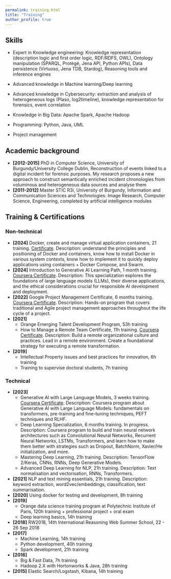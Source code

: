 ```yaml
---
permalink: training.html
title: "Training"
author_profile: true
---
```


## Skills
* Expert in Knowledge engineering: Knowledge representation (description logic and first order logic, RDF/RDFS, OWL), Ontology manipulation (SPARQL, Protégé, Jena API, Python APIs), Data persistence (Virtuoso, Jena TDB, Stardog), Reasoning tools and inference engines
* Advanced knowledge in Machine learning/Deep learning
* Advanced knowledge in Cybersecurity: extraction and analysis of heterogeneous logs (Plaso, log2timeline), knowledge representation for forensics, event correlation
* Knowledge in Big Data: Apache Spark, Apache Hadoop

* Programming: Python, Java, UML

* Project management

## Academic background
* **[2012-2015]** PhD in Computer Science, University of Burgundy/University College Dublin, Reconstruction of events linked to a digital incident for forensic purposes. My research proposes a new approach to construct semantically enriched incident chronologies from voluminous and heterogeneous data sources and analyse them
* **[2011-2012]** Master STIC R3i, University of Burgundy, Information and Communication Sciences and Technologies: Image Research, Computer Science, Engineering, completed by artificial intelligence modules

## Training & Certifications
### Non-technical
* **[2024]** Docker, create and manage virtual application containers, 21 training. [Certificate](https://github.com/yoanchabot/papers/raw/main/docker_certificate.pdf). Description: understand the principles and positioning of Docker and containers, know how to install Docker in various system contexts, know how to implement it to quickly deploy applications using containers + Docker Compose, and Swarm.
* **[2024]** Introduction to Generative AI Learning Path, 1 month training. [Coursera Certificate](https://github.com/yoanchabot/papers/raw/main/Coursera_UBEF4JKFO2IK.pdf). Description: This specialization explores the foundations of large language models (LLMs), their diverse applications, and the ethical considerations crucial for responsible AI development and deployment.
* **[2022]** Google Project Management Certificate, 6 months training. [Coursera Certificate](https://github.com/yoanchabot/papers/raw/main/Coursera_SND53FTNS7UW.pdf). Description: Hands-on program that covers traditional and Agile project management approaches throughout the life cycle of a project.
* **[2021]**
  * Orange Emerging Talent Development Program, 53h training
  * How to Manage a Remote Team Certificate, 11h training. [Coursera Certificate](https://github.com/yoanchabot/papers/raw/main/Coursera_RMG4HE6FJHMT.pdf). Description: Build a remote organizational culture and practices. Lead in a remote environment. Create a foundational strategy for executing a remote transformation.
* **[2019]** 
  * Intellectual Property issues and best practices for innovation, 6h training
  * Training to supervise doctoral students, 7h training

### Technical
* **[2023]**
  * Generative AI with Large Language Models, 3 weeks training. [Coursera Certificate](https://github.com/yoanchabot/papers/raw/main/Coursera_CMZBA9PUDLJ3.pdf). Description: Coursera program about Generative AI with Large Language Models: fundamentals on transformers, pre-training and fine-tuning techniques, PEFT techniques and RLHF.
  * Deep Learning Specialization, 6 months training. In progress. Description: Coursera program to build and train neural network architectures such as Convolutional Neural Networks, Recurrent Neural Networks, LSTMs, Transformers, and learn how to make them better with strategies such as Dropout, BatchNorm, Xavier/He initialization, and more.
  * Mastering Deep Learning, 21h training. Description: TensorFlow 2/Keras, CNNs, RNNs, Deep Generative Models.
  * Advanced Deep Learning for NLP, 21h training. Description: Text normalisation and vectorisation, RNNs, Transformers.
* **[2021]** NLP and text mining essentials, 21h training. Description: keyword extraction, word2vec/embeddings, classification, text summarisation.
* **[2020]** Using docker for testing and development, 8h training
* **[2019]**
  * Orange data science training program at Polytechnic Institute of Paris, 120h training + professional project + oral exam
  * Deep learning basics, 14h training
* **[2018]** RW2018, 14th International Reasoning Web Summer School, 22 - 26 Sep 2018  
* **[2017]**
  * Machine Learning, 14h training
  * Python development, 40h training
  * Spark development, 21h training
* **[2016]**
  * Big & Fast Data, 7h training
  * Hadoop 2.X with Hortonworks & Java, 28h training
* **[2015]** Elastic Search/Logstash, Kibana, 14h training
